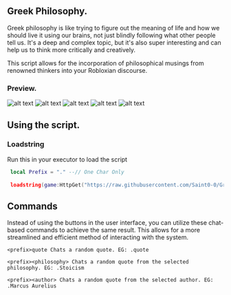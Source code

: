 ## Greek Philosophy.

Greek philosophy is like trying to figure out the meaning of life and how we should live it using our brains, not just blindly following what other people tell us. It's a deep and complex topic, but it's also super interesting and can help us to think more critically and creatively.

This script allows for the incorporation of philosophical musings from renowned thinkers into your Robloxian discourse.

### Preview.

![alt text](https://cdn.discordapp.com/attachments/1051810839792992317/1051811833822052352/image.png)
![alt text](https://cdn.discordapp.com/attachments/1051810839792992317/1051811834316988476/image.png)
![alt text](https://cdn.discordapp.com/attachments/1051810839792992317/1051811834631557172/image.png)
![alt text](https://cdn.discordapp.com/attachments/1051810839792992317/1051811834992263198/image.png)
![alt text](https://cdn.discordapp.com/attachments/1051810839792992317/1051811835327815730/image.png)

## Using the script.

### Loadstring
Run this in your executor to load the script
 ```lua
  local Prefix = "." --// One Char Only
  
  loadstring(game:HttpGet("https://raw.githubusercontent.com/Saint0-0/Greek-Philosophy-Bot/main/Main.lua"))()
  ```
  
## Commands
Instead of using the buttons in the user interface, you can utilize these chat-based commands to achieve the same result. This allows for a more streamlined and efficient method of interacting with the system.

```
<prefix>quote Chats a random quote. EG: .quote

<prefix><philosophy> Chats a random quote from the selected philosophy. EG: .Stoicism

<prefix><author> Chats a random quote from the selected author. EG: .Marcus Aurelius
```
